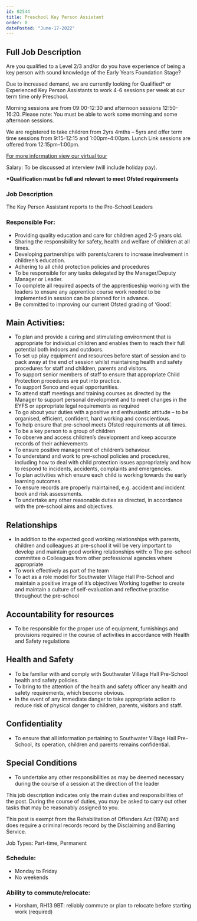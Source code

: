 ```yaml
---
id: 02544
title: Preschool Key Person Assistant
order: 0
datePosted: "June-17-2022"
---
```


## Full Job Description

Are you qualified to a Level 2/3 and/or do you have experience of being a key person with sound knowledge of the Early Years Foundation Stage?

Due to increased demand, we are currently looking for Qualified\* or Experienced Key Person Assistants to work 4-6 sessions per week at our term time only Preschool.

Morning sessions are from 09:00-12:30 and afternoon sessions 12:50-16:20. Please note: You must be able to work some morning and some afternoon sessions.

We are registered to take children from 2yrs 4mths – 5yrs and offer term time sessions from 9:15-12:15 and 1:00pm-4:00pm. Lunch Link sessions are offered from 12:15pm–1:00pm.

[For more information view our virtual tour](https://southwatervillagepreschool.org/virtual-tour)

Salary: To be discussed at interview (will include holiday pay).

**\*Qualification must be full and relevant to meet Ofsted requirements**

### Job Description

The Key Person Assistant reports to the Pre-School Leaders

### Responsible For:

- Providing quality education and care for children aged 2-5 years old.
- Sharing the responsibility for safety, health and welfare of children at all times.
- Developing partnerships with parents/carers to increase involvement in children’s education.
- Adhering to all child protection policies and procedures
- To be responsible for any tasks delegated by the Manager/Deputy Manager or Leader.
- To complete all required aspects of the apprenticeship working with the leaders to ensure any apprentice course work needed to be implemented in session can be planned for in advance.
- Be committed to improving our current Ofsted grading of ‘Good’.

## Main Activities:

- To plan and provide a caring and stimulating environment that is appropriate for individual children and enables them to reach their full potential both indoors and outdoors.
- To set up play equipment and resources before start of session and to pack away at the end of session whilst maintaining health and safety procedures for staff and children, parents and visitors.
- To support senior members of staff to ensure that appropriate Child Protection procedures are put into practice.
- To support Senco and equal opportunities.
- To attend staff meetings and training courses as directed by the Manager to support personal development and to meet changes in the EYFS or appropriate legal requirements as required
- To go about your duties with a positive and enthusiastic attitude – to be organised, efficient, confident, hard working and conscientious.
- To help ensure that pre-school meets Ofsted requirements at all times.
- To be a key person to a group of children
- To observe and access children’s development and keep accurate records of their achievements
- To ensure positive management of children’s behaviour.
- To understand and work to pre-school policies and procedures, including how to deal with child protection issues appropriately and how to respond to incidents, accidents, complaints and emergencies.
- To plan activities which ensure each child is working towards the early learning outcomes.
- To ensure records are properly maintained, e.g. accident and incident book and risk assessments.
- To undertake any other reasonable duties as directed, in accordance with the pre-school aims and objectives.

## Relationships

- In addition to the expected good working relationships with parents, children and colleagues at pre-school it will be very important to develop and maintain good working relationships with: o The pre-school committee o Colleagues from other professional agencies where appropriate
- To work effectively as part of the team
- To act as a role model for Southwater Village Hall Pre-School and maintain a positive image of it’s objectives
  Working together to create and maintain a culture of self-evaluation and reflective practise throughout the pre-school

## Accountability for resources

- To be responsible for the proper use of equipment, furnishings and provisions required in the course of activities in accordance with Health and Safety regulations

## Health and Safety

- To be familiar with and comply with Southwater Village Hall Pre-School health and safety policies.
- To bring to the attention of the health and safety officer any health and safety requirements, which become obvious.
- In the event of any immediate danger to take appropriate action to reduce risk of physical danger to children, parents, visitors and staff.

## Confidentiality

- To ensure that all information pertaining to Southwater Village Hall Pre-School, its operation, children and parents remains confidential.

## Special Conditions

- To undertake any other responsibilities as may be deemed necessary during the course of a session at the direction of the leader

This job description indicates only the main duties and responsibilities of the post. During the course of duties, you may be asked to carry out other tasks that may be reasonably assigned to you.

This post is exempt from the Rehabilitation of Offenders Act (1974) and does require a criminal records record by the Disclaiming and Barring Service.

Job Types: Part-time, Permanent

### Schedule:

- Monday to Friday
- No weekends

### Ability to commute/relocate:

- Horsham, RH13 9BT: reliably commute or plan to relocate before starting work (required)
